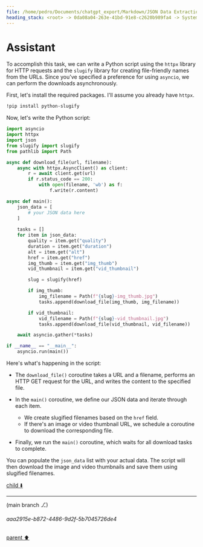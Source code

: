 ```yaml
---
file: /home/pedro/Documents/chatgpt_export/Markdown/JSON Data Extraction_ jq.md
heading_stack: <root> -> 0da08a04-263e-41bd-91e8-c2620b989fa4 -> System -> e1b93c0a-ed30-42f4-bf81-94e5d490b58b -> System -> aaa26758-0603-4c3f-95ee-b342d51f8994 -> User -> Input data -> Relevant data: -> - quality -> - duration -> - alt (title) -> - href (link) -> - img_thumb (data-thumbnail) -> - vid_thumb (data-thumbnail) -> jq query to extract relevant data in a nice new single object with the key names as per above: -> 08cbcecf-1e14-4ea3-910f-35a04d540224 -> Assistant -> aaa21fc3-afbc-44a2-ac1c-ea4b05477e07 -> User -> Input data -> Relevant data: -> - quality -> - duration -> - alt (title) -> - href (link) -> - img_thumb (data-thumbnail) -> - vid_thumb (data-thumbnail) -> jq query to extract relevant data in a nice new single object with the key names as per above: -> 49383519-faff-4971-bb2b-01c0949c193d -> Assistant -> aaa2855e-a232-48aa-8ee0-7ce52f72c15b -> User -> d2abf624-a7ba-4ed7-9fae-71eebccb5373 -> Assistant -> aaa233eb-b6ce-4038-9243-d250e75b0027 -> User -> e3ef8bdf-7ef6-4273-add9-382ab74984ec -> Assistant -> aaa2a2e0-85f8-40fa-abf0-2cc194c3b5ba -> User -> eda4f377-6caa-4c6f-aeb4-7ceb79c27e9d -> Assistant
---
```

# Assistant

To accomplish this task, we can write a Python script using the `httpx` library for HTTP requests and the `slugify` library for creating file-friendly names from the URLs. Since you've specified a preference for using `asyncio`, we can perform the downloads asynchronously.

First, let's install the required packages. I'll assume you already have `httpx`.

```bash
!pip install python-slugify
```

Now, let's write the Python script:

```python
import asyncio
import httpx
import json
from slugify import slugify
from pathlib import Path

async def download_file(url, filename):
    async with httpx.AsyncClient() as client:
        r = await client.get(url)
        if r.status_code == 200:
            with open(filename, 'wb') as f:
                f.write(r.content)

async def main():
    json_data = [
        # your JSON data here
    ]
    
    tasks = []
    for item in json_data:
        quality = item.get("quality")
        duration = item.get("duration")
        alt = item.get("alt")
        href = item.get("href")
        img_thumb = item.get("img_thumb")
        vid_thumbnail = item.get("vid_thumbnail")

        slug = slugify(href)

        if img_thumb:
            img_filename = Path(f"{slug}-img_thumb.jpg")
            tasks.append(download_file(img_thumb, img_filename))

        if vid_thumbnail:
            vid_filename = Path(f"{slug}-vid_thumbnail.jpg")
            tasks.append(download_file(vid_thumbnail, vid_filename))

    await asyncio.gather(*tasks)

if __name__ == "__main__":
    asyncio.run(main())
```

Here's what's happening in the script:

- The `download_file()` coroutine takes a URL and a filename, performs an HTTP GET request for the URL, and writes the content to the specified file.

- In the `main()` coroutine, we define our JSON data and iterate through each item.
  - We create slugified filenames based on the `href` field.
  - If there's an image or video thumbnail URL, we schedule a coroutine to download the corresponding file.

- Finally, we run the `main()` coroutine, which waits for all download tasks to complete.

You can populate the `json_data` list with your actual data. The script will then download the image and video thumbnails and save them using slugified filenames.

[child ⬇️](#aaa2915e-b872-4486-9d2f-5b7045726de4)

---

(main branch ⎇)
###### aaa2915e-b872-4486-9d2f-5b7045726de4
[parent ⬆️](#eda4f377-6caa-4c6f-aeb4-7ceb79c27e9d)
